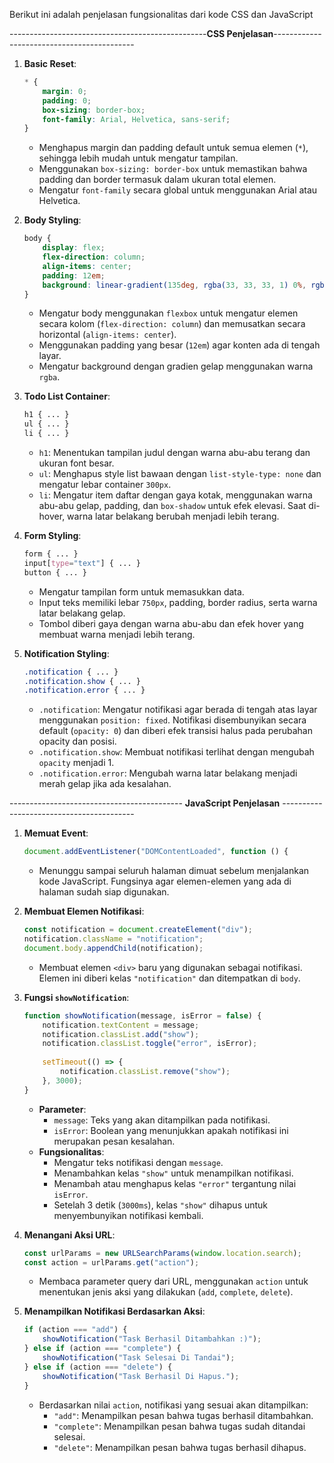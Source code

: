 Berikut ini adalah penjelasan fungsionalitas dari kode CSS dan JavaScript

 -------------------------------------------------**CSS Penjelasan**-------------------------------------------

1. **Basic Reset**:
   ```css
   * {
       margin: 0;
       padding: 0;
       box-sizing: border-box;
       font-family: Arial, Helvetica, sans-serif;
   }
   ```
   - Menghapus margin dan padding default untuk semua elemen (`*`), sehingga lebih mudah untuk mengatur tampilan.
   - Menggunakan `box-sizing: border-box` untuk memastikan bahwa padding dan border termasuk dalam ukuran total elemen.
   - Mengatur `font-family` secara global untuk menggunakan Arial atau Helvetica.

2. **Body Styling**:
   ```css
   body {
       display: flex;
       flex-direction: column;
       align-items: center;
       padding: 12em;
       background: linear-gradient(135deg, rgba(33, 33, 33, 1) 0%, rgba(48, 48, 48, 1) 100%);
   }
   ```
   - Mengatur body menggunakan `flexbox` untuk mengatur elemen secara kolom (`flex-direction: column`) dan memusatkan secara horizontal (`align-items: center`).
   - Menggunakan padding yang besar (`12em`) agar konten ada di tengah layar.
   - Mengatur background dengan gradien gelap menggunakan warna `rgba`.

3. **Todo List Container**:
   ```css
   h1 { ... }
   ul { ... }
   li { ... }
   ```
   - `h1`: Menentukan tampilan judul dengan warna abu-abu terang dan ukuran font besar.
   - `ul`: Menghapus style list bawaan dengan `list-style-type: none` dan mengatur lebar container `300px`.
   - `li`: Mengatur item daftar dengan gaya kotak, menggunakan warna abu-abu gelap, padding, dan `box-shadow` untuk efek elevasi. Saat di-hover, warna latar belakang berubah menjadi lebih terang.

4. **Form Styling**:
   ```css
   form { ... }
   input[type="text"] { ... }
   button { ... }
   ```
   - Mengatur tampilan form untuk memasukkan data.
   - Input teks memiliki lebar `750px`, padding, border radius, serta warna latar belakang gelap.
   - Tombol diberi gaya dengan warna abu-abu dan efek hover yang membuat warna menjadi lebih terang.

5. **Notification Styling**:
   ```css
   .notification { ... }
   .notification.show { ... }
   .notification.error { ... }
   ```
   - `.notification`: Mengatur notifikasi agar berada di tengah atas layar menggunakan `position: fixed`. Notifikasi disembunyikan secara default (`opacity: 0`) dan diberi efek transisi halus pada perubahan opacity dan posisi.
   - `.notification.show`: Membuat notifikasi terlihat dengan mengubah `opacity` menjadi 1.
   - `.notification.error`: Mengubah warna latar belakang menjadi merah gelap jika ada kesalahan.

------------------------------------------- **JavaScript Penjelasan** -----------------------------------------

1. **Memuat Event**:
   ```javascript
   document.addEventListener("DOMContentLoaded", function () {
   ```
   - Menunggu sampai seluruh halaman dimuat sebelum menjalankan kode JavaScript. Fungsinya agar elemen-elemen yang ada di halaman sudah siap digunakan.

2. **Membuat Elemen Notifikasi**:
   ```javascript
   const notification = document.createElement("div");
   notification.className = "notification";
   document.body.appendChild(notification);
   ```
   - Membuat elemen `<div>` baru yang digunakan sebagai notifikasi. Elemen ini diberi kelas `"notification"` dan ditempatkan di `body`.

3. **Fungsi `showNotification`**:
   ```javascript
   function showNotification(message, isError = false) {
       notification.textContent = message;
       notification.classList.add("show");
       notification.classList.toggle("error", isError);
       
       setTimeout(() => {
           notification.classList.remove("show");
       }, 3000);
   }
   ```
   - **Parameter**:
     - `message`: Teks yang akan ditampilkan pada notifikasi.
     - `isError`: Boolean yang menunjukkan apakah notifikasi ini merupakan pesan kesalahan.
   - **Fungsionalitas**:
     - Mengatur teks notifikasi dengan `message`.
     - Menambahkan kelas `"show"` untuk menampilkan notifikasi.
     - Menambah atau menghapus kelas `"error"` tergantung nilai `isError`.
     - Setelah 3 detik (`3000ms`), kelas `"show"` dihapus untuk menyembunyikan notifikasi kembali.

4. **Menangani Aksi URL**:
   ```javascript
   const urlParams = new URLSearchParams(window.location.search);
   const action = urlParams.get("action");
   ```
   - Membaca parameter query dari URL, menggunakan `action` untuk menentukan jenis aksi yang dilakukan (`add`, `complete`, `delete`).

5. **Menampilkan Notifikasi Berdasarkan Aksi**:
   ```javascript
   if (action === "add") {
       showNotification("Task Berhasil Ditambahkan :)");
   } else if (action === "complete") {
       showNotification("Task Selesai Di Tandai");
   } else if (action === "delete") {
       showNotification("Task Berhasil Di Hapus.");
   }
   ```
   - Berdasarkan nilai `action`, notifikasi yang sesuai akan ditampilkan:
     - `"add"`: Menampilkan pesan bahwa tugas berhasil ditambahkan.
     - `"complete"`: Menampilkan pesan bahwa tugas sudah ditandai selesai.
     - `"delete"`: Menampilkan pesan bahwa tugas berhasil dihapus.